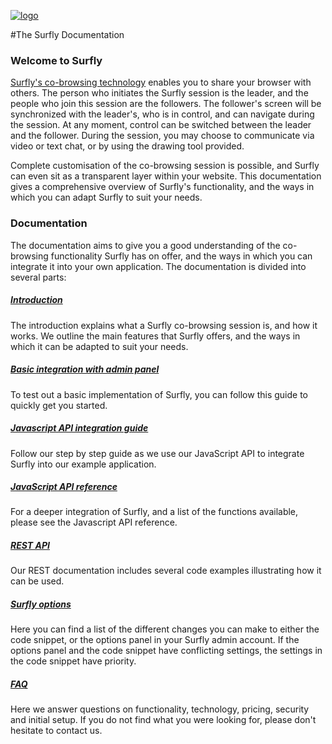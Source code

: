 <a href="https://www.surfly.com/">![logo](/images/logosmall.png)</a>

#The Surfly Documentation


### Welcome to Surfly

[Surfly's co-browsing technology](https://www.surfly.com/) enables you to share your browser with others. The person who initiates the Surfly session is the leader, and the people who join this session are the followers. The follower's screen will be synchronized with the leader's, who is in control, and can navigate during the session. At any moment, control can be switched between the leader and the follower. During the session, you may choose to communicate via video or text chat, or by using the drawing tool provided.

Complete customisation of the co-browsing session is possible, and Surfly can even sit as a transparent layer within your website.  This documentation gives a comprehensive overview of Surfly's functionality, and the ways in which you can adapt Surfly to suit your needs.

### Documentation

The documentation aims to give you a good understanding of the co-browsing functionality Surfly has on offer, and the ways in which you can integrate it into your own application. The documentation is divided into several parts:

##### [Introduction](./introduction.md)

The introduction explains what a Surfly co-browsing session is, and how it works. We outline the main features that Surfly offers, and the ways in which it can be adapted to suit your needs.

##### [Basic integration with admin panel](./integration.md)

To test out a basic implementation of Surfly, you can follow this guide to quickly get you started.

##### [Javascript API integration guide](./theSurflyTutorial.md)

Follow our step by step guide as we use our JavaScript API to integrate Surfly into our example application.

##### [JavaScript API reference](./javascriptApi.md)

For a deeper integration of Surfly, and a list of the functions available, please see the Javascript API reference.

##### [REST API](http://docs.surfly.apiary.io/)

Our REST documentation includes several code examples illustrating how it can be used.

##### [Surfly options](./widgetOptions.md)

Here you can find a list of the different changes you can make to either the code snippet, or the options panel in your Surfly admin account. If the options panel and the code snippet have conflicting settings, the settings in the code snippet have priority.

##### [FAQ](./faqs.md)

Here we answer questions on functionality, technology, pricing, security and initial setup.
If you do not find what you were looking for, please don't hesitate to contact us.



